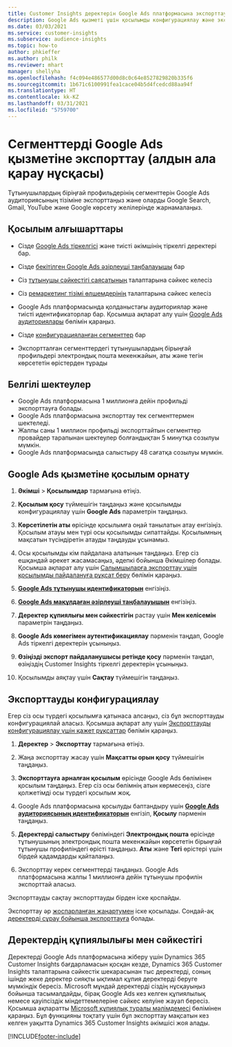 ```yaml
---
title: Customer Insights деректерін Google Ads платформасына экспорттау
description: Google Ads қызметі үшін қосылымды конфигурациялау және экспорттау жолы туралы ақпарат.
ms.date: 03/03/2021
ms.service: customer-insights
ms.subservice: audience-insights
ms.topic: how-to
author: phkieffer
ms.author: philk
ms.reviewer: mhart
manager: shellyha
ms.openlocfilehash: f4c094e486577d00d8c0c64e8527829820b335f6
ms.sourcegitcommit: 1b671c6100991fea1cace04b5d4fcedcd88aa94f
ms.translationtype: HT
ms.contentlocale: kk-KZ
ms.lasthandoff: 03/31/2021
ms.locfileid: "5759700"
---
```

# <a name="export-segments-to-google-ads-preview"></a>Сегменттерді Google Ads қызметіне экспорттау (алдын ала қарау нұсқасы)

Тұтынушылардың біріңғай профильдерінің сегменттерін Google Ads аудиториясының тізіміне экспорттаңыз және оларды Google Search, Gmail, YouTube және Google көрсету желілерінде жарнамалаңыз. 

## <a name="prerequisites-for-connection"></a>Қосылым алғышарттары

-   Сізде [Google Ads тіркелгісі](https://ads.google.com/) және тиісті әкімшінің тіркелгі деректері бар.
-   Сізде [бекітілген Google Ads әзірлеуші таңбалауышы](https://developers.google.com/google-ads/api/docs/first-call/dev-token) бар 
-   Сіз [тұтынушы сәйкестігі саясатының](https://support.google.com/adspolicy/answer/6299717) талаптарына сәйкес келесіз
-   Сіз [ремаркетинг тізімі өлшемдерінің](https://support.google.com/google-ads/answer/7558048) талаптарына сәйкес келесіз 

-   Google Ads платформасында қолданыстағы аудиториялар және тиісті идентификаторлар бар. Қосымша ақпарат алу үшін [Google Ads аудиториялары](https://support.google.com/google-ads/answer/7558048?hl=en#:~:text=Audience%20lists%20is%20a%20section,Display%20Network%20through%20remarketing%20campaigns.) бөлімін қараңыз.
-   Сізде [конфигурацияланған сегменттер](segments.md) бар
-   Экспортталған сегменттердегі тұтынушылардың бірыңғай профильдері электрондық пошта мекенжайын, аты және тегін көрсететін өрістерден тұрады

## <a name="known-limitations"></a>Белгілі шектеулер

- Google Ads платформасына 1 миллионға дейін профильді экспорттауға болады.
- Google Ads платформасына экспорттау тек сегменттермен шектеледі.
- Жалпы саны 1 миллион профильді экспорттайтын сегменттер провайдер тарапынан шектеулер болғандықтан 5 минутқа созылуы мүмкін. 
- Google Ads платформасында салыстыру 48 сағатқа созылуы мүмкін.

## <a name="set-up-connection-to-google-ads"></a>Google Ads қызметіне қосылым орнату

1. **Әкімші** > **Қосылымдар** тармағына өтіңіз.

1. **Қосылым қосу** түймешігін таңдаңыз және қосылымды конфигурациялау үшін **Google Ads** параметрін таңдаңыз.

1. **Көрсетілетін аты** өрісінде қосылымға оңай танылатын атау енгізіңіз. Қосылым атауы мен түрі осы қосылымды сипаттайды. Қосылымның мақсатын түсіндіретін атауды таңдауды ұсынамыз.

1. Осы қосылымды кім пайдалана алатынын таңдаңыз. Егер сіз ешқандай әрекет жасамасаңыз, әдепкі бойынша Әкімшілер болады. Қосымша ақпарат алу үшін [Салымшыларға экспорттау үшін қосылымды пайдалануға рұқсат беру](connections.md#allow-contributors-to-use-a-connection-for-exports) бөлімін қараңыз.

1. **[Google Ads тұтынушы идентификаторын](https://support.google.com/google-ads/answer/1704344)** енгізіңіз.

1. **[Google Ads мақұлдаған әзірлеуші таңбалауышын](https://developers.google.com/google-ads/api/docs/first-call/dev-token)** енгізіңіз.

1. **Деректер құпиялығы мен сәйкестігін** растау үшін **Мен келісемін** параметрін таңдаңыз.

1. **Google Ads көмегімен аутентификациялау** пәрменін таңдап, Google Ads тіркелгі деректерін ұсыныңыз.

1. **Өзіңізді экспорт пайдаланушысы ретінде қосу** пәрменін таңдап, өзіңіздің Customer Insights тіркелгі деректерін ұсыныңыз.

1. Қосылымды аяқтау үшін **Сақтау** түймешігін таңдаңыз. 

## <a name="configure-an-export"></a>Экспорттауды конфигурациялау

Егер сіз осы түрдегі қосылымға қатынаса алсаңыз, сіз бұл экспорттауды конфигурациялай аласыз. Қосымша ақпарат алу үшін [Экспорттауды конфигурациялау үшін қажет рұқсаттар](export-destinations.md#set-up-a-new-export) бөлімін қараңыз.

1. **Деректер** > **Экспорттау** тармағына өтіңіз.

1. Жаңа экспорттау жасау үшін **Мақсатты орын қосу** түймешігін таңдаңыз.

1. **Экспорттауға арналған қосылым** өрісінде Google Ads бөлімінен қосылым таңдаңыз. Егер сіз осы бөлімнің атын көрмесеңіз, сізге қолжетімді осы түрдегі қосылым жоқ.

1. Google Ads платформасына қосылуды баптандыру үшін **[Google Ads аудиториясының идентификаторын](https://support.google.com/google-ads/answer/7558048?hl=en#:~:text=Audience%20lists%20is%20a%20section,Display%20Network%20through%20remarketing%20campaigns.)** енгізіп, **Қосылу** пәрменін таңдаңыз.

1. **Деректерді салыстыру** бөліміндегі **Электрондық пошта** өрісінде тұтынушының электрондық пошта мекенжайын көрсететін бірыңғай тұтынушы профиліндегі өрісті таңдаңыз. **Аты** және **Тегі** өрістері үшін бірдей қадамдарды қайталаңыз.

1. Экспорттау керек сегменттерді таңдаңыз. Google Ads платформасына жалпы 1 миллионға дейін тұтынушы профилін экспорттай аласыз.

Экспорттауды сақтау экспорттауды бірден іске қоспайды.

Экспорттау әр [жоспарланған жаңартумен](system.md#schedule-tab) іске қосылады. Сондай-ақ [деректерді сұрау бойынша экспорттауға](export-destinations.md#run-exports-on-demand) болады. 

## <a name="data-privacy-and-compliance"></a>Деректердің құпиялылығы мен сәйкестігі

Деректерді Google Ads платформасына жіберу үшін Dynamics 365 Customer Insights бағдарламасын қосқан кезде, Dynamics 365 Customer Insights талаптарына сәйкестік шекарасынан тыс деректерді, соның ішінде жеке деректер сияқты ықтимал құпия деректерді беруге мүмкіндік бересіз. Microsoft мұндай деректерді сіздің нұсқауыңыз бойынша тасымалдайды, бірақ Google Ads кез келген құпиялылық немесе қауіпсіздік міндеттемелеріне сәйкес келуіне жауап бересіз. Қосымша ақпаратты [Microsoft құпиялық туралы мәлімдемесі](https://go.microsoft.com/fwlink/?linkid=396732) бөлімінен қараңыз.
Бұл функцияны тоқтату үшін бұл экспорттау мақсатын кез келген уақытта Dynamics 365 Customer Insights әкімшісі жоя алады.


[!INCLUDE[footer-include](../includes/footer-banner.md)]
